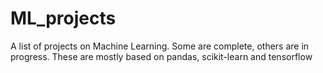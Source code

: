 # ML_projects
A list of projects on Machine Learning. Some are complete, others are in progress. These are mostly based on pandas, scikit-learn and tensorflow
